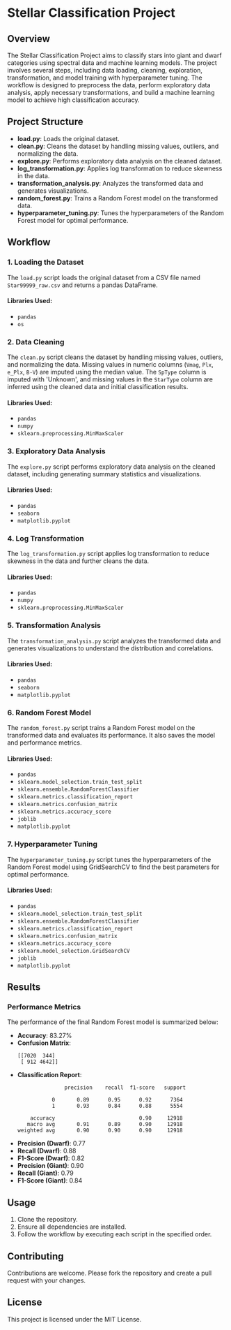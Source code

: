 # Stellar Classification Project

## Overview

The Stellar Classification Project aims to classify stars into giant and dwarf categories using spectral data and machine learning models. The project involves several steps, including data loading, cleaning, exploration, transformation, and model training with hyperparameter tuning. The workflow is designed to preprocess the data, perform exploratory data analysis, apply necessary transformations, and build a machine learning model to achieve high classification accuracy.

## Project Structure

- **load.py**: Loads the original dataset.
- **clean.py**: Cleans the dataset by handling missing values, outliers, and normalizing the data.
- **explore.py**: Performs exploratory data analysis on the cleaned dataset.
- **log_transformation.py**: Applies log transformation to reduce skewness in the data.
- **transformation_analysis.py**: Analyzes the transformed data and generates visualizations.
- **random_forest.py**: Trains a Random Forest model on the transformed data.
- **hyperparameter_tuning.py**: Tunes the hyperparameters of the Random Forest model for optimal performance.

## Workflow

### 1. Loading the Dataset

The `load.py` script loads the original dataset from a CSV file named `Star99999_raw.csv` and returns a pandas DataFrame.

#### Libraries Used:
- `pandas`
- `os`

### 2. Data Cleaning

The `clean.py` script cleans the dataset by handling missing values, outliers, and normalizing the data. Missing values in numeric columns (`Vmag`, `Plx`, `e_Plx`, `B-V`) are imputed using the median value. The `SpType` column is imputed with 'Unknown', and missing values in the `StarType` column are inferred using the cleaned data and initial classification results.

#### Libraries Used:
- `pandas`
- `numpy`
- `sklearn.preprocessing.MinMaxScaler`

### 3. Exploratory Data Analysis

The `explore.py` script performs exploratory data analysis on the cleaned dataset, including generating summary statistics and visualizations.

#### Libraries Used:
- `pandas`
- `seaborn`
- `matplotlib.pyplot`

### 4. Log Transformation

The `log_transformation.py` script applies log transformation to reduce skewness in the data and further cleans the data.

#### Libraries Used:
- `pandas`
- `numpy`
- `sklearn.preprocessing.MinMaxScaler`

### 5. Transformation Analysis

The `transformation_analysis.py` script analyzes the transformed data and generates visualizations to understand the distribution and correlations.

#### Libraries Used:
- `pandas`
- `seaborn`
- `matplotlib.pyplot`

### 6. Random Forest Model

The `random_forest.py` script trains a Random Forest model on the transformed data and evaluates its performance. It also saves the model and performance metrics.

#### Libraries Used:
- `pandas`
- `sklearn.model_selection.train_test_split`
- `sklearn.ensemble.RandomForestClassifier`
- `sklearn.metrics.classification_report`
- `sklearn.metrics.confusion_matrix`
- `sklearn.metrics.accuracy_score`
- `joblib`
- `matplotlib.pyplot`

### 7. Hyperparameter Tuning

The `hyperparameter_tuning.py` script tunes the hyperparameters of the Random Forest model using GridSearchCV to find the best parameters for optimal performance.

#### Libraries Used:
- `pandas`
- `sklearn.model_selection.train_test_split`
- `sklearn.ensemble.RandomForestClassifier`
- `sklearn.metrics.classification_report`
- `sklearn.metrics.confusion_matrix`
- `sklearn.metrics.accuracy_score`
- `sklearn.model_selection.GridSearchCV`
- `joblib`
- `matplotlib.pyplot`

## Results

### Performance Metrics

The performance of the final Random Forest model is summarized below:

- **Accuracy**: 83.27%
- **Confusion Matrix**:
  ```
  [[7020  344]
   [ 912 4642]]
  ```
- **Classification Report**:
  ```
                 precision    recall  f1-score   support

             0       0.89      0.95      0.92      7364
             1       0.93      0.84      0.88      5554

      accuracy                           0.90     12918
     macro avg       0.91      0.89      0.90     12918
  weighted avg       0.90      0.90      0.90     12918
  ```
- **Precision (Dwarf)**: 0.77
- **Recall (Dwarf)**: 0.88
- **F1-Score (Dwarf)**: 0.82
- **Precision (Giant)**: 0.90
- **Recall (Giant)**: 0.79
- **F1-Score (Giant)**: 0.84

## Usage

1. Clone the repository.
2. Ensure all dependencies are installed.
3. Follow the workflow by executing each script in the specified order.

## Contributing

Contributions are welcome. Please fork the repository and create a pull request with your changes.

## License

This project is licensed under the MIT License.
